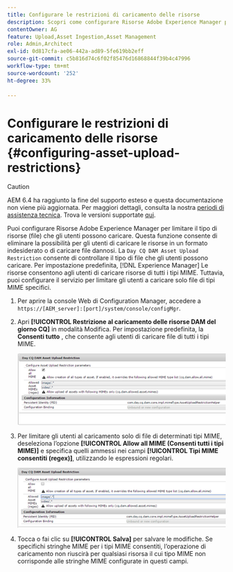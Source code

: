 ```yaml
---
title: Configurare le restrizioni di caricamento delle risorse
description: Scopri come configurare Risorse Adobe Experience Manager per limitare il tipo di risorse (file) che gli utenti possono caricare.
contentOwner: AG
feature: Upload,Asset Ingestion,Asset Management
role: Admin,Architect
exl-id: 0d817cfa-ae06-442a-ad89-5fe619bb2eff
source-git-commit: c5b816d74c6f02f85476d16868844f39b4c47996
workflow-type: tm+mt
source-wordcount: '252'
ht-degree: 33%

---
```


# Configurare le restrizioni di caricamento delle risorse {#configuring-asset-upload-restrictions}

>[!CAUTION]
>
>AEM 6.4 ha raggiunto la fine del supporto esteso e questa documentazione non viene più aggiornata. Per maggiori dettagli, consulta la nostra [periodi di assistenza tecnica](https://helpx.adobe.com/it/support/programs/eol-matrix.html). Trova le versioni supportate [qui](https://experienceleague.adobe.com/docs/).

Puoi configurare Risorse Adobe Experience Manager per limitare il tipo di risorse (file) che gli utenti possono caricare. Questa funzione consente di eliminare la possibilità per gli utenti di caricare le risorse in un formato indesiderato o di caricare file dannosi. La `Day CQ DAM Asset Upload Restriction` consente di controllare il tipo di file che gli utenti possono caricare. Per impostazione predefinita, [!DNL Experience Manager] Le risorse consentono agli utenti di caricare risorse di tutti i tipi MIME. Tuttavia, puoi configurare il servizio per limitare gli utenti a caricare solo file di tipi MIME specifici.

1. Per aprire la console Web di Configuration Manager, accedere a `https://[AEM_server]:[port]/system/console/configMgr`.
1. Apri **[!UICONTROL Restrizione al caricamento delle risorse DAM del giorno CQ]** in modalità Modifica. Per impostazione predefinita, la **Consenti tutto** , che consente agli utenti di caricare file di tutti i tipi MIME.

   ![chlimage_1-378](assets/chlimage_1-378.png)

1. Per limitare gli utenti al caricamento solo di file di determinati tipi MIME, deseleziona l’opzione **[!UICONTROL Allow all MIME (Consenti tutti i tipi MIME)]** e specifica quelli ammessi nei campi **[!UICONTROL Tipi MIME consentiti (regex)]**, utilizzando le espressioni regolari.

   ![chlimage_1-379](assets/chlimage_1-379.png)

1. Tocca o fai clic su **[!UICONTROL Salva]** per salvare le modifiche. Se specifichi stringhe MIME per i tipi MIME consentiti, l’operazione di caricamento non riuscirà per qualsiasi risorsa il cui tipo MIME non corrisponde alle stringhe MIME configurate in questi campi.
